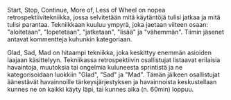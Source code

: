 Start, Stop, Continue, More of, Less of Wheel on nopea retrospektiivitekniikka, jossa selvitetään mitä käytäntöjä tulisi jatkaa ja mitä tulisi parantaa. Tekniikkaan kuuluu ympyrä, joka jaetaan viiteen osaan: "aloitetaan", "lopetetaan", "jatketaan", "lisää" ja "vähemmän". Tiimin jäsenet antavat kommentteja kuhunkin kategoriaan.

Glad, Sad, Mad on hitaampi tekniikka, joka keskittyy enemmän asioiden laajaan käsittelyyn. Tekniikassa retrospektiivin osallistujat listaavat erilaisia havaintoja, muutoksia tai ongelmia kuluneesta sprintistä ja ne kategorisoidaan luokkiin "Glad", "Sad" ja "Mad". Tämän jälkeen osallistujat äänestävät havainnoille tärkeysjärjestyksen ja havainnoista keskustellaan kunnes ne on kaikki käyty läpi, tai kunnes aika (n. 60min) loppuu.

